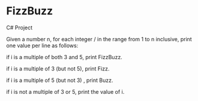 # FizzBuzz
C# Project

Given a number n, for each integer / in the range from 1 to n inclusive, print one value per line as follows:

if i is a multiple of both 3 and 5, print FizzBuzz.

if i is a multiple of 3 (but not 5), print Fizz.

if i is a multiple of 5 (but not 3) , print Buzz.

if i is not a multiple of 3 or 5, print the value of i.
